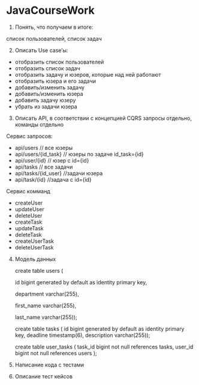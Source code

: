 # JavaCourseWork

1) Понять, что получаем в итоге:

список пользователей, список задач


2) Описать Use case’ы:
 - отобразить список пользователей
 - отобразить список задач
 - отобразить задачу и юзеров, которые над ней работают
 - отобразить юзера и его задачи
 - добавить/изменить задачу
 - добавить/изменить юзера
 - добавить задачу юзеру
 - убрать из задачи юзера

3) Описать API,
в соответствии с концепцией CQRS запросы отдельно, команды отдельно

Сервис запросов:

 - api/users // все юзеры
 - api/users/{id_task} // юзеры по задаче id_task={id}
 - api/user/{id} // юзер с id={id}
 - api/tasks // все задачи
 - api/tasks/{id_user} //задачи юзера
 - api/task/{id} //задача с id={id}

Сервис комманд

 - createUser
 - updateUser
 - deleteUser
 - createTask
 - updateTask
 - deleteTask
 - createUserTask
 - deleteUserTask

4) Модель данных

   create table users
   (

   id bigint generated by default as identity
   primary key,

   department varchar(255),

   first_name varchar(255),

   last_name  varchar(255));

    create table tasks
(
id bigint generated by default as identity
primary key,
deadline    timestamp(6),
description varchar(255));

    create table user_tasks
(
task_id bigint not null
references tasks,
user_id bigint not null
references users
);


5) Написание кода с тестами

6) Описание тест кейсов
